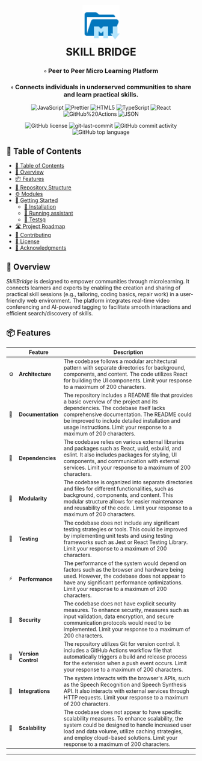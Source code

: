 <div align="center">
<h1 align="center">
<img src="https://raw.githubusercontent.com/PKief/vscode-material-icon-theme/ec559a9f6bfd399b82bb44393651661b08aaf7ba/icons/folder-markdown-open.svg" width="100" />
<br>SKILL BRIDGE</h1>
<h3>◦ Peer to Peer Micro Learning Platform</h3>
<h3>◦ Connects individuals in underserved communities to share and learn practical skills.</h3>
<p align="center">
<img src="https://img.shields.io/badge/JavaScript-F7DF1E.svg?style=flat-square&logo=JavaScript&logoColor=black" alt="JavaScript" />
<img src="https://img.shields.io/badge/Prettier-F7B93E.svg?style=flat-square&logo=Prettier&logoColor=black" alt="Prettier" />
<img src="https://img.shields.io/badge/HTML5-E34F26.svg?style=flat-square&logo=HTML5&logoColor=white" alt="HTML5" />
<img src="https://img.shields.io/badge/TypeScript-3178C6.svg?style=flat-square&logo=TypeScript&logoColor=white" alt="TypeScript">
<img src="https://img.shields.io/badge/React-61DAFB.svg?style=flat-square&logo=React&logoColor=black" alt="React" />
<img src="https://img.shields.io/badge/GitHub%20Actions-2088FF.svg?style=flat-square&logo=GitHub-Actions&logoColor=white" alt="GitHub%20Actions" />
<img src="https://img.shields.io/badge/JSON-000000.svg?style=flat-square&logo=JSON&logoColor=white" alt="JSON" />
</p>
<img src="https://img.shields.io/github/license/idosal/assistant-chat-gpt?style=flat-square&color=5D6D7E" alt="GitHub license" />
<img src="https://img.shields.io/github/last-commit/idosal/assistant-chat-gpt?style=flat-square&color=5D6D7E" alt="git-last-commit" />
<img src="https://img.shields.io/github/commit-activity/m/idosal/assistant-chat-gpt?style=flat-square&color=5D6D7E" alt="GitHub commit activity" />
<img src="https://img.shields.io/github/languages/top/idosal/assistant-chat-gpt?style=flat-square&color=5D6D7E" alt="GitHub top language" />
</div>

## 📖 Table of Contents
- [📖 Table of Contents](#-table-of-contents)
- [📍 Overview](#-overview)
- [📦 Features](#-features)
- [📂 Repository Structure](#-repository-structure)
- [⚙️ Modules](#️-modules)
- [🚀 Getting Started](#-getting-started)
  - [🔧 Installation](#-installation)
  - [🤖 Running assistant](#-running-assistant)
  - [🧪 Tests](#-tests)q 
- [🛣 Project Roadmap](#-project-roadmap)
- [🔰 Contributing](#-contributing)
- [📄 License](#-license)
- [👏 Acknowledgments](#-acknowledgments)

## 📍 Overview
*SkillBridge* is designed to empower communities through microlearning. It connects learners and experts by enabling the creation and sharing of practical skill sessions (e.g., tailoring, coding basics, repair work) in a user-friendly web environment. The platform integrates real-time video conferencing and AI-powered tagging to facilitate smooth interactions and efficient search/discovery of skills.

## 📦 Features

|    | Feature            | Description                                                                                                        |
|----|--------------------|--------------------------------------------------------------------------------------------------------------------|
| ⚙️ | **Architecture**   | The codebase follows a modular architectural pattern with separate directories for background, components, and content. The code utilizes React for building the UI components. Limit your response to a maximum of 200 characters.             |
| 📄 | **Documentation**  | The repository includes a README file that provides a basic overview of the project and its dependencies. The codebase itself lacks comprehensive documentation. The README could be improved to include detailed installation and usage instructions. Limit your response to a maximum of 200 characters.|
| 🔗 | **Dependencies**   | The codebase relies on various external libraries and packages such as React, uuid, esbuild, and eslint. It also includes packages for styling, UI components, and communication with external services. Limit your response to a maximum of 200 characters.|
| 🧩 | **Modularity**     | The codebase is organized into separate directories and files for different functionalities, such as background, components, and content. This modular structure allows for easier maintenance and reusability of the code. Limit your response to a maximum of 200 characters.|
| 🧪 | **Testing**        | The codebase does not include any significant testing strategies or tools. This could be improved by implementing unit tests and using testing frameworks such as Jest or React Testing Library. Limit your response to a maximum of 200 characters.       |
| ⚡️  | **Performance**    | The performance of the system would depend on factors such as the browser and hardware being used. However, the codebase does not appear to have any significant performance optimizations. Limit your response to a maximum of 200 characters.|
| 🔐 | **Security**       | The codebase does not have explicit security measures. To enhance security, measures such as input validation, data encryption, and secure communication protocols would need to be implemented. Limit your response to a maximum of 200 characters.|
| 🔀 | **Version Control**| The repository utilizes Git for version control. It includes a GitHub Actions workflow file that automatically triggers a build and release process for the extension when a push event occurs. Limit your response to a maximum of 200 characters.|
| 🔌 | **Integrations**   | The system interacts with the browser's APIs, such as the Speech Recognition and Speech Synthesis API. It also interacts with external services through HTTP requests. Limit your response to a maximum of 200 characters.|
| 📶 | **Scalability**    | The codebase does not appear to have specific scalability measures. To enhance scalability, the system could be designed to handle increased user load and data volume, utilize caching strategies, and employ cloud-based solutions. Limit your response to a maximum of 200 characters.           |

---

